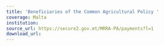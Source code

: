 ```yaml
---
title: 'Beneficiaries of the Common Agricultural Policy '
coverage: Malta
institution: 
source_url: https://secure2.gov.mt/MRRA-PA/payments?l=1
download_url: 
---
```

